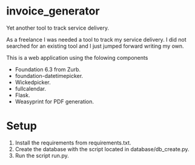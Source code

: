 # invoice_generator
Yet another tool to track service delivery.

As a freelance I was needed a tool to track my service delivery.
I did not searched for an existing tool and I just jumped forward writing my own.

This is a web application using the folowing components 
- Foundation 6.3 from Zurb.
- foundation-datetimepicker.
- Wickedpicker.
- fullcalendar.
- Flask.
- Weasyprint for PDF generation.

# Setup
1. Install the requirements from requirements.txt.
2. Create the database with the script located in database/db_create.py.
3. Run the script run.py.
